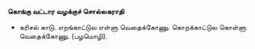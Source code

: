**கொங்கு வட்டார வழக்குச் சொல்லகராதி**
- கரிசல் காடு. எறங்காட்டுல எள்ளு வெதைக்கோணு. கொறக்காட்டுல கொள்ளு வெதைக்கோணு. (பழமொழி).


